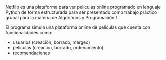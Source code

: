 Netflip es una plataforma para ver películas online programado en lenguaje Python de forma estructurada para ser presentado como trabajo práctico grupal para la materia de Algoritmos y Programación 1.

El programa simula una plataforma online de películas que cuenta con funcionalidades como:
- usuarios (creación, borrado, mergeo)
- películas (creación, borrado, ordenamiento)
- recomendaciones
